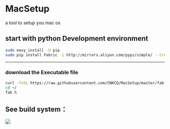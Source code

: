 # MacSetup
a tool to setup you mac os
## start with python Development environment
```bash
sudo easy_install -U pip
sudo pip install Fabric -i http://mirrors.aliyun.com/pypi/simple/ --trusted-host mirrors.aliyun.com
```
---
### download the Executable file

```bash
curl -fsSL https://raw.githubusercontent.com/CNKCQ/MacSetup/master/fabfile.py > ~/fabfile.py
cd ~/
fab h
```
## See build system：
![](https://cloud.githubusercontent.com/assets/8440220/19345208/fd9e38d8-916f-11e6-9f8f-ea499e0fb95c.PNG) 
